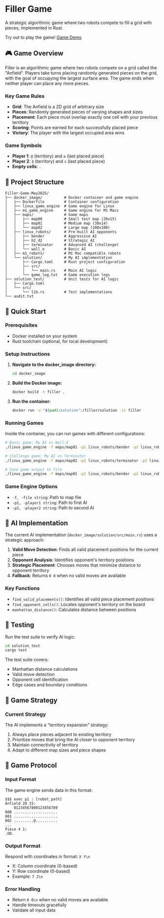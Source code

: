 # Filler Game

A strategic algorithmic game where two robots compete to fill a grid with pieces, implemented in Rust.

Try out to play the game! [Game Demo](https://cosmic-grid-filler.lovable.app/)

## 🎮 Game Overview

Filler is an algorithmic game where two robots compete on a grid called the "Anfield". Players take turns placing randomly generated pieces on the grid, with the goal of occupying the largest surface area. The game ends when neither player can place any more pieces.

### Key Game Rules

- **Grid**: The Anfield is a 2D grid of arbitrary size
- **Pieces**: Randomly generated pieces of varying shapes and sizes
- **Placement**: Each piece must overlap exactly one cell with your previous territory
- **Scoring**: Points are earned for each successfully placed piece
- **Victory**: The player with the largest occupied area wins

### Game Symbols

- **Player 1**: `@` (territory) and `a` (last placed piece)
- **Player 2**: `$` (territory) and `s` (last placed piece)
- **Empty cells**: `.`

## 📁 Project Structure

```text
Filler-Game-May2025/
├── docker_image/          # Docker container and game engine
│   ├── Dockerfile         # Container configuration
│   ├── linux_game_engine  # Game engine for Linux
│   ├── m1_game_engine     # Game engine for M1 Macs
│   ├── maps/              # Game maps
│   │   ├── map00          # Small test map (20x15)
│   │   ├── map01          # Medium map (30x14)
│   │   └── map02          # Large map (100x100)
│   ├── linux_robots/      # Pre-built AI opponents
│   │   ├── bender         # Aggressive AI
│   │   ├── h2_d2          # Strategic AI
│   │   ├── terminator     # Advanced AI (challenge)
│   │   └── wall_e         # Basic AI
│   ├── m1_robots/         # M1 Mac compatible robots
│   └── solution/          # My AI implementation
│       ├── Cargo.toml     # Rust project configuration
│       ├── src/
│       │   └── main.rs    # Main AI logic
│       └── game_log.txt   # Game execution logs
├── solution_test/         # Unit tests for AI logic
│   ├── Cargo.toml
│   └── src/
│       └── lib.rs         # Test implementations
└── audit.txt             
```

## 🚀 Quick Start

### Prerequisites

- Docker installed on your system
- Rust toolchain (optional, for local development)

### Setup Instructions

1. **Navigate to the docker_image directory:**

   ```bash
   cd docker_image
   ```

2. **Build the Docker image:**

   ```bash
   docker build -t filler .
   ```

3. **Run the container:**

   ```bash
   docker run -v "$(pwd)/solution":/filler/solution -it filler
   ```

### Running Games

Inside the container, you can run games with different configurations:

```bash
# Basic game: My AI vs Wall-E
./linux_game_engine -f maps/map01 -p1 linux_robots/bender -p2 linux_robots/filler

# Challenge game: My AI vs Terminator
./linux_game_engine -f maps/map01 -p1 linux_robots/terminator -p2 linux_robots/filler

# Save game output to file
./linux_game_engine -f maps/map01 -p1 linux_robots/bender -p2 linux_robots/filler > /filler/solution/game_log.txt 2>&1
```

### Game Engine Options

- `-f, -file string`: Path to map file
- `-p1, -player1 string`: Path to first AI
- `-p2, -player2 string`: Path to second AI

## 🤖 AI Implementation

The current AI implementation (`docker_image/solution/src/main.rs`) uses a strategic approach:

1. **Valid Move Detection**: Finds all valid placement positions for the current piece
2. **Opponent Analysis**: Identifies opponent's territory positions
3. **Strategic Placement**: Chooses moves that minimize distance to opponent territory
4. **Fallback**: Returns `0 0` when no valid moves are available

### Key Functions

- `find_valid_placements()`: Identifies all valid piece placement positions
- `find_opponent_cells()`: Locates opponent's territory on the board
- `manhattan_distance()`: Calculates distance between positions

## 🧪 Testing

Run the test suite to verify AI logic:

```bash
cd solution_test
cargo test
```

The test suite covers:

- Manhattan distance calculations
- Valid move detection
- Opponent cell identification
- Edge cases and boundary conditions

## 🎯 Game Strategy

### Current Strategy

The AI implements a "territory expansion" strategy:

1. Always place pieces adjacent to existing territory
2. Prioritize moves that bring the AI closer to opponent territory
3. Maintain connectivity of territory
4. Adapt to different map sizes and piece shapes

## 📝 Game Protocol

### Input Format

The game engine sends data in this format:

```text
$$$ exec p1 : [robot_path]
Anfield 20 15:
    01234567890123456789
000 ....................
001 ....................
002 .........@..........
...
Piece 4 1:
.OO.
```

### Output Format

Respond with coordinates in format: `X Y\n`

- X: Column coordinate (0-based)
- Y: Row coordinate (0-based)
- Example: `7 2\n`

### Error Handling

- Return `0 0\n` when no valid moves are available
- Handle timeouts gracefully
- Validate all input data
